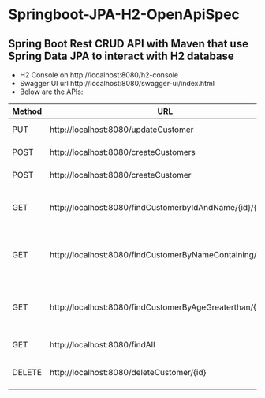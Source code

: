 # Springboot-JPA-H2-OpenApiSpec
## Spring Boot Rest CRUD API with Maven that use Spring Data JPA to interact with H2 database
- H2 Console on http://localhost:8080/h2-console
- Swagger UI url http://localhost:8080/swagger-ui/index.html
- Below are the APIs:

| Method  |                    URL                      |         Actions         |
|---------|---------------------------------------------|-------------------------|
|PUT      |http://localhost:8080/updateCustomer         |Update Customer          |
|POST     |http://localhost:8080/createCustomers        |Create Customers         |
|POST     |http://localhost:8080/createCustomer         |Create Customer          |
|GET      |http://localhost:8080/findCustomerbyIdAndName/{id}/{name}|Find Customer by {id} and {name}|
|GET      |http://localhost:8080/findCustomerByNameContaining/{exp}|Find Customers contain {exp} in name|
|GET      |http://localhost:8080/findCustomerByAgeGreaterthan/{age}|Find Customers have age greater than {age}|
|GET      |http://localhost:8080/findAll                |Find all the Customers   |
|DELETE   |http://localhost:8080/deleteCustomer/{id}    |Delete Customer by {id}  |


